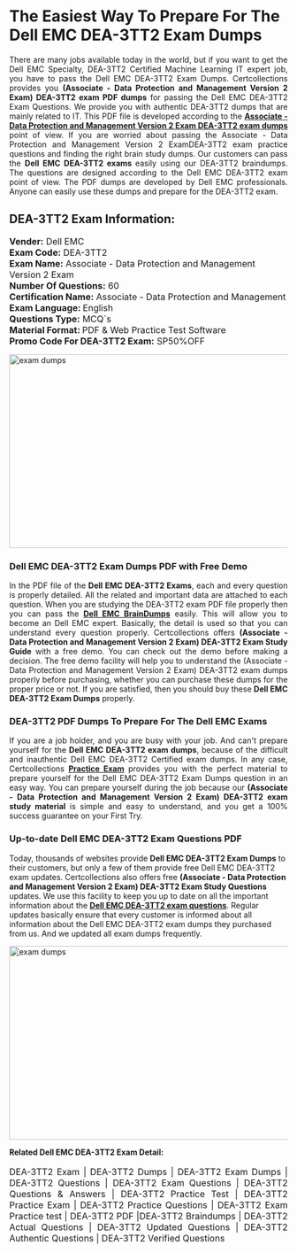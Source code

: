 <h1>The Easiest Way To Prepare For The Dell EMC DEA-3TT2 Exam Dumps</h1> <p style="text-align:justify">There are many jobs available today in the world, but if you want to get the Dell EMC Specialty, DEA-3TT2 Certified Machine Learning IT expert job, you have to pass the Dell EMC DEA-3TT2 Exam Dumps. Certcollections provides you <strong>(Associate - Data Protection and Management Version 2 Exam) DEA-3TT2 exam PDF dumps</strong> for passing the Dell EMC DEA-3TT2 Exam Questions. We provide you with authentic DEA-3TT2 dumps that are mainly related to IT. This PDF file is developed according to the <a href="https://www.certsofficial.com/dell-emc/dea-3tt2-questions"><strong>Associate - Data Protection and Management Version 2 Exam DEA-3TT2 exam dumps</strong></a> point of view. If you are worried about passing the Associate - Data Protection and Management Version 2 ExamDEA-3TT2 exam practice questions and finding the right brain study dumps. Our customers can pass the <strong>Dell EMC DEA-3TT2 exams </strong>easily using our DEA-3TT2 braindumps. The questions are designed according to the Dell EMC DEA-3TT2 exam point of view. The PDF dumps are developed by Dell EMC professionals. Anyone can easily use these dumps and prepare for the DEA-3TT2 exam.</p> <h2><strong>DEA-3TT2 Exam Information:</strong></h2> <p><span style="font-size:16px"><strong>Vender:</strong> Dell EMC<br /> <strong>Exam Code:</strong> DEA-3TT2<br /> <strong>Exam Name:</strong> Associate - Data Protection and Management Version 2 Exam<br /> <strong>Number Of Questions:</strong> 60<br /> <strong>Certification Name:</strong> Associate - Data Protection and Management<br /> <strong>Exam Language: </strong>English<br /> <strong>Questions Type:</strong> MCQ`s<br /> <strong>Material Format: </strong>PDF & Web Practice Test Software<br /> <strong>Promo Code For DEA-3TT2 Exam:</strong> SP50%OFF</span></p> <p><a href="https://www.certsofficial.com/dell-emc/dea-3tt2-questions" rel="no-follow"><img alt="exam dumps" src="https://www.certcollections.com/uploads/content/certsofficial.jpg" style="height:350px; width:750px" /></a></p> <h3><strong>Dell EMC DEA-3TT2 Exam Dumps PDF with Free Demo</strong></h3> <p style="text-align:justify">In the PDF file of the <strong>Dell EMC DEA-3TT2 Exams</strong>, each and every question is properly detailed. All the related and important data are attached to each question. When you are studying the DEA-3TT2 exam PDF file properly then you can pass the <a href="https://www.certsofficial.com/dell-emc-dumps"><strong>Dell EMC BrainDumps</strong></a> easily. This will allow you to become an Dell EMC expert. Basically, the detail is used so that you can understand every question properly. Certcollections offers <strong>(Associate - Data Protection and Management Version 2 Exam) DEA-3TT2 Exam Study Guide</strong> with a free demo. You can check out the demo before making a decision. The free demo facility will help you to understand the (Associate - Data Protection and Management Version 2 Exam) DEA-3TT2 exam dumps properly before purchasing, whether you can purchase these dumps for the proper price or not. If you are satisfied, then you should buy these <strong>Dell EMC DEA-3TT2 Exam Dumps</strong> properly.</p> <h3><strong>DEA-3TT2 PDF Dumps To Prepare For The Dell EMC Exams</strong></h3> <p style="text-align:justify">If you are a job holder, and you are busy with your job. And can't prepare yourself for the <strong>Dell EMC DEA-3TT2 exam dumps</strong>, because of the difficult and inauthentic Dell EMC DEA-3TT2 Certified exam dumps. In any case, Certcollections <strong><a href="https://www.certsofficial.com/">Practice Exam</a></strong> provides you with the perfect material to prepare yourself for the Dell EMC DEA-3TT2 Exam Dumps question in an easy way. You can prepare yourself during the job because our <strong>(Associate - Data Protection and Management Version 2 Exam) DEA-3TT2 exam study material</strong> is simple and easy to understand, and you get a 100% success guarantee on your First Try.</p> <h3><strong>Up-to-date Dell EMC DEA-3TT2 Exam Questions PDF</strong></h3> <p>Today, thousands of websites provide <strong>Dell EMC DEA-3TT2 Exam Dumps</strong> to their customers, but only a few of them provide free Dell EMC DEA-3TT2 exam updates. Certcollections also offers free <strong>(Associate - Data Protection and Management Version 2 Exam) DEA-3TT2 Exam Study Questions</strong> updates. We use this facility to keep you up to date on all the important information about the <a href="https://www.certsofficial.com/dell-emc/dea-3tt2-questions"><strong>Dell EMC DEA-3TT2 exam questions</strong></a>. Regular updates basically ensure that every customer is informed about all information about the Dell EMC DEA-3TT2 exam dumps they purchased from us. And we updated all exam dumps frequently.</p> <p><a href="https://www.certsofficial.com/dell-emc/dea-3tt2-questions"><img alt="exam dumps " src="https://www.certcollections.com/uploads/content/certsofficial2.jpg" style="height:350px; width:750px" /></a></p> <p style="text-align:justify"><span style="font-size:14px"><strong>Related Dell EMC DEA-3TT2 Exam Detail:</strong></span><br /> <br /> <span style="font-size:16px">DEA-3TT2 Exam | DEA-3TT2 Dumps | DEA-3TT2 Exam Dumps | DEA-3TT2 Questions | DEA-3TT2 Exam Questions | DEA-3TT2 Questions & Answers | DEA-3TT2 Practice Test | DEA-3TT2 Practice Exam | DEA-3TT2 Practice Questions | DEA-3TT2 Exam Practice test | DEA-3TT2 PDF |DEA-3TT2 Braindumps | DEA-3TT2 Actual Questions | DEA-3TT2 Updated Questions | DEA-3TT2 Authentic Questions | DEA-3TT2 Verified Questions</span></p>
